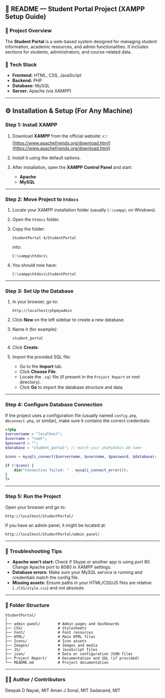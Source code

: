 ## 🧾 README — Student Portal Project (XAMPP Setup Guide)

### 📁 Project Overview

The **Student Portal** is a web-based system designed for managing student information, academic resources, and admin functionalities. It includes sections for students, administrators, and course-related data.

### 🧩 Tech Stack

* **Frontend:** HTML, CSS, JavaScript
* **Backend:** PHP
* **Database:** MySQL
* **Server:** Apache (via XAMPP)

---

## ⚙️ Installation & Setup (For Any Machine)

### Step 1: Install XAMPP

1. Download **XAMPP** from the official website:
   👉 [https://www.apachefriends.org/download.html](https://www.apachefriends.org/download.html)
2. Install it using the default options.
3. After installation, open the **XAMPP Control Panel** and start:

   * **Apache**
   * **MySQL**

---

### Step 2: Move Project to `htdocs`

1. Locate your XAMPP installation folder (usually `C:\xampp\` on Windows).
2. Open the `htdocs` folder.
3. Copy the folder:

   ```
   StudentPortal 4/StudentPortal
   ```

   into:

   ```
   C:\xampp\htdocs\
   ```
4. You should now have:

   ```
   C:\xampp\htdocs\StudentPortal
   ```

---

### Step 3: Set Up the Database

1. In your browser, go to:

   ```
   http://localhost/phpmyadmin
   ```
2. Click **New** on the left sidebar to create a new database.
3. Name it (for example):

   ```
   student_portal
   ```
4. Click **Create**.
5. Import the provided SQL file:

   * Go to the **Import** tab.
   * Click **Choose File**.
   * Locate the `.sql` file (if present in the `Project Report` or root directory).
   * Click **Go** to import the database structure and data.

---

### Step 4: Configure Database Connection

If the project uses a configuration file (usually named `config.php`, `dbconnect.php`, or similar), make sure it contains the correct credentials:

```php
<?php
$servername = "localhost";
$username = "root";
$password = "";
$database = "student_portal"; // match your phpMyAdmin DB name

$conn = mysqli_connect($servername, $username, $password, $database);

if (!$conn) {
    die("Connection failed: " . mysqli_connect_error());
}
?>
```

---

### Step 5: Run the Project

Open your browser and go to:

```
http://localhost/StudentPortal/
```

If you have an admin panel, it might be located at:

```
http://localhost/StudentPortal/admin panel/
```

---

### 🧠 Troubleshooting Tips

* **Apache won’t start:** Check if Skype or another app is using port 80. Change Apache port to 8080 in XAMPP settings.
* **Database errors:** Make sure your MySQL service is running and credentials match the config file.
* **Missing assets:** Ensure paths in your HTML/CSS/JS files are relative (`./CSS/style.css`) and not absolute.

---

### 📄 Folder Structure

```
StudentPortal/
│
├── admin panel/        # Admin pages and dashboards
├── CSS/                # Stylesheets
├── Font/               # Font resources
├── HTML/               # Main HTML files
├── Icons/              # Icon assets
├── Images/             # Images and media
├── JS/                 # JavaScript files
├── json/               # Data or configuration JSON files
├── Project Report/     # Documentation and SQL (if provided)
└── README.md           # Project documentation
```

---

### 👨‍💻 Author / Contributors

Deepak D Nayak, MIT 
Aman J Sonal, MIT
Sadanand, MIT
